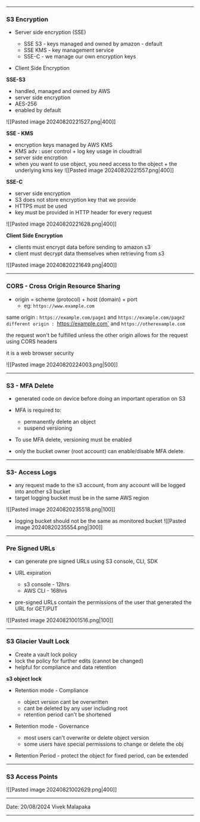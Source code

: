 - - - 
### S3 Encryption 

- Server side encryption (SSE)
	- SSE S3 - keys managed and owned by amazon - default
	- SSE KMS - key management service
	- SSE-C - we manage our own encryption keys

- Client Side Encryption

**SSE-S3**
- handled, managed and owned by AWS
- server side encryption
- AES-256
- enabled by default

![[Pasted image 20240820221527.png|400]]

**SSE - KMS**
- encryption keys managed by AWS KMS
- KMS adv : user control + log key usage in cloudtrail
- server side encrption
- when you want to use object, you need access to the object + the underlying kms key
![[Pasted image 20240820221557.png|400]]

**SSE-C**
- server side encryption
- S3 does not store encryption key that we provide
- HTTPS must be used
- key must be provided in HTTP header for every request

![[Pasted image 20240820221628.png|400]]

**Client Side Encryption**
- clients must encrypt data before sending to amazon s3
- client must decrypt data themselves when retrieving from s3

![[Pasted image 20240820221649.png|400]]

---

### CORS - Cross Origin Resource Sharing 

- origin = scheme (protocol) + host (domain) + port
	- eg: `https://www.example.com`

same origin : `https://example.com/page1` and `https://example.com/page2
different origin : `https://example.com` and `https://otherexample.com`

the request won't be fulfilled unless the other origin allows for the request using CORS headers

it is a web browser security

![[Pasted image 20240820224003.png|500]]

---
### S3 - MFA Delete

- generated code on device before doing an important operation on S3 

- MFA is required to:
	- permanently delete an object
	- suspend versioning

- To use MFA delete, versioning must be enabled 
- only the bucket owner (root account) can enable/disable MFA delete.

---
### S3- Access Logs

- any request made to the s3 account, from any account will be logged into another s3 bucket
- target logging bucket must be in the same AWS region

![[Pasted image 20240820235518.png|100]]
- logging bucket should not be the same as monitored bucket
![[Pasted image 20240820235554.png|300]]

---
### Pre Signed URLs

- can generate pre signed URLs using S3 console, CLI, SDK
- URL expiration
	- s3 console - 12hrs
	- AWS CLI - 168hrs

- pre-signed URLs contain the permissions of the user that generated the URL for GET/PUT

![[Pasted image 20240821001516.png|100]]

---
### S3 Glacier Vault Lock

- Create a vault lock policy
- lock the policy for further edits (cannot be changed)
- helpful for compliance and data retention

**s3 object lock**

- Retention mode - Compliance
	- object version cant be overwritten
	- cant be deleted by any user including root
	- retention period can't be shortened 

- Retention mode - Governance
	- most users can't overwrite or delete object version
	- some users have special permissions to change or delete the obj

- Retention Period - protect the object for fixed period, can be extended

---
### S3 Access Points


![[Pasted image 20240821002629.png|400]]

---

Date: 20/08/2024
Vivek Malapaka

---
